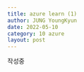 ```yaml
---
title: azure learn (1)
author: JUNG YoungKyun
date: 2022-05-10
category: 10 azure
layout: post
---
```


작성중